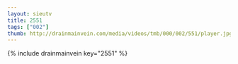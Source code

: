 ```yaml
--- 
layout: sieutv
title: 2551
tags: ["002"]
thumb: http://drainmainvein.com/media/videos/tmb/000/002/551/player.jpg
---
```

{% include drainmainvein key="2551" %} 
